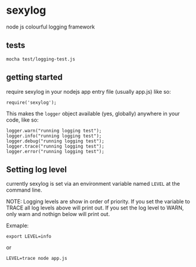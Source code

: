 # sexylog
  node js colourful logging framework

## tests

```
mocha test/logging-test.js
```

## getting started

require sexylog in your nodejs app entry file (usually app.js) like so:

```
require('sexylog');
```

This makes the `logger` object available (yes, globally) anywhere in your code, like so:

```
logger.warn("running logging test");
logger.info("running logging test");
logger.debug("running logging test");
logger.trace("running logging test");
logger.error("running logging test");
```

## Setting log level

currently sexylog is set via an environment variable named `LEVEL` at the command line.

NOTE: Logging levels are show in order of priority. If you set the variable to TRACE all log levels above will print out.
If you set the log level to WARN, only warn and nothign below will print out.

Exmaple:


```
export LEVEL=info
```

or

```
LEVEL=trace node app.js
```